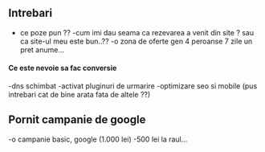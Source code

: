 ## Intrebari 
- ce poze pun ??
-cum imi dau seama ca rezevarea a venit din site ? sau ca site-ul meu este bun..??
-o zona de oferte gen 4 peroanse 7 zile un pret anume...

#### Ce este nevoie sa fac conversie

-dns schimbat
-activat pluginuri de urmarire
-optimizare seo si mobile (pus intrebari cat de bine arata fata de altele ??)

## Pornit campanie de google
-o campanie basic, google (1.000 lei)
-500 lei la raul...
